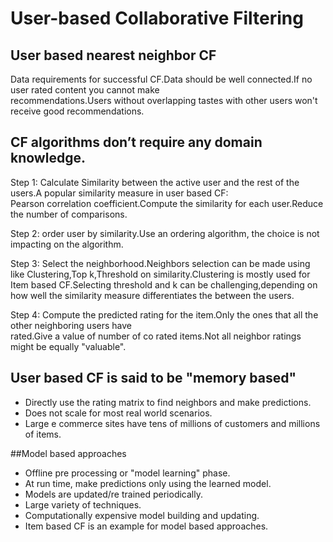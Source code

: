 # User-based Collaborative Filtering


## User based nearest neighbor CF

  Data requirements for successful CF.Data should be well connected.If no user rated content you cannot make  
recommendations.Users without overlapping tastes with other users won't receive good recommendations.

## CF algorithms don’t require any domain knowledge.

Step 1: Calculate Similarity between the active user and the rest of the users.A popular similarity measure in user based CF:   
        Pearson correlation coefficient.Compute the similarity for each user.Reduce the number of comparisons.  

Step 2: order user by similarity.Use an ordering algorithm, the choice is not impacting on the algorithm.  

Step 3: Select the neighborhood.Neighbors selection can be made using like Clustering,Top k,Threshold on similarity.Clustering is mostly         used for Item based CF.Selecting threshold and k can be challenging,depending on how well the similarity measure differentiates         the between the users.  

Step 4: Compute the predicted rating for the item.Only the ones that all the other neighboring users have  
        rated.Give a value of number of co rated items.Not all neighbor ratings might be equally "valuable".  


## User based CF is said to be "memory based"
- Directly use the rating matrix to find neighbors and make predictions.
- Does not scale for most real world scenarios.
- Large e commerce sites have tens of millions of customers and millions of items.

##Model based approaches
- Offline pre processing or "model learning" phase.
- At run time, make predictions only using the learned model.
- Models are updated/re trained periodically.
- Large variety of techniques.
- Computationally expensive model building and updating.
- Item based CF is an example for model based approaches.
